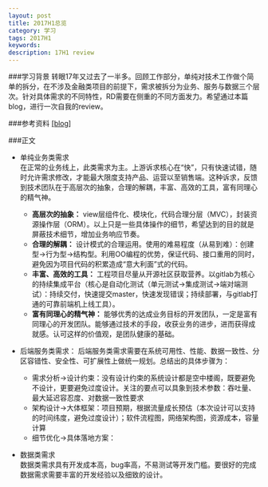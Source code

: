 ```yaml
---
layout: post
title: 2017H1总览
category: 学习
tags: 2017H1
keywords: 
description: 17H1 review
---
```


###学习背景
转眼17年又过去了一半多。回顾工作部分，单纯对技术工作做个简单的拆分，在不涉及金融类项目的前提下，需求被拆分为业务、服务与数据三个层次。针对具体需求的不同特性，RD需要在侧重的不同方面发力。希望通过本篇blog，进行一次自我的review。


###参考资料
[[blog]]()

###正文
- 单纯业务类需求  
  在正常的业务线上，此类需求为主。上游诉求核心在“快”，只有快速试错，随时允许需求修改，才能最大限度支持产品、运营以至销售端。这种诉求，反馈到技术团队在于高层次的抽象，合理的解耦，丰富、高效的工具，富有同理心的精气神。
  - **高层次的抽象：** view层组件化、模块化，代码合理分层（MVC），封装资源操作层（ORM）。以上只是一些具体操作的细节，希望达到的目的就是屏蔽技术细节，增加业务响应节奏。
  - **合理的解耦：** 设计模式的合理运用。使用的难易程度（从易到难）：创建型->行为型->结构型。利用OO编程的优势，保证代码、接口重用的同时，避免因为项目代码的积累造成“意大利面”式的代码。
  - **丰富、高效的工具：** 工程项目尽量从开源社区获取营养。以gitlab为核心的持续集成平台（核心是自动化测试（单元测试->集成测试->端对端测试）：持续交付，快速提交master，快速发现错误；持续部署，与gitlab打通的可靠前端机上线工具）。
  - **富有同理心的精气神：** 能够优秀的达成业务目标的开发团队，一定是富有同理心的开发团队。能够通过技术的手段，收获业务的进步，进而获得成就感。认可这样的价值观，是团队健康的基础。

- 后端服务类需求：
  后端服务类需求需要在系统可用性、性能、数据一致性、分区容错性、安全性、可扩展性上做统一规划。总结出的具体步骤为：
  	- 需求分析->设计约束：没有设计约束的系统设计都是空中楼阁，既要避免不设计，更要避免过度设计。关注的要点可以具象到技术参数：吞吐量、最大延迟容忍度、对数据一致性要求
  	- 架构设计->大体框架：项目预期，根据流量成长预估（本次设计可以支持的时间纬度，避免过度设计）；软件流程图，网络架构图，资源成本，容量计算
  	- 细节优化->具体落地方案：

- 数据类需求  
  数据类需求具有开发成本高，bug率高，不易测试等开发门槛。要很好的完成数据需求需要丰富的开发经验以及细致的设计。